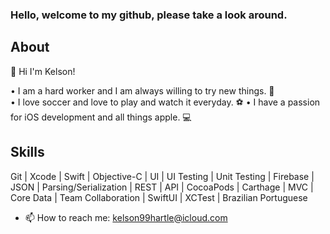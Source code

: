 ### Hello, welcome to my github, please take a look around.

## About
👋 Hi I'm Kelson!

• I am a hard worker and I am always willing to try new things. 💪 <br/>
• I love soccer and love to play and watch it everyday. ⚽️ 
• I have a passion for iOS development and all things apple. 💻 

## Skills
Git | Xcode | Swift | Objective-C | UI | UI Testing | Unit Testing 
| Firebase | JSON | Parsing/Serialization | REST | API | CocoaPods 
| Carthage | MVC | Core Data | Team Collaboration | SwiftUI | XCTest 
| Brazilian Portuguese

- 📫 How to reach me: kelson99hartle@icloud.com


